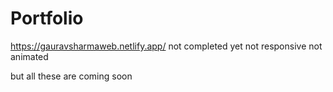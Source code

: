 # Portfolio
https://gauravsharmaweb.netlify.app/
not completed yet 
not responsive
not animated 

but all these are coming soon

